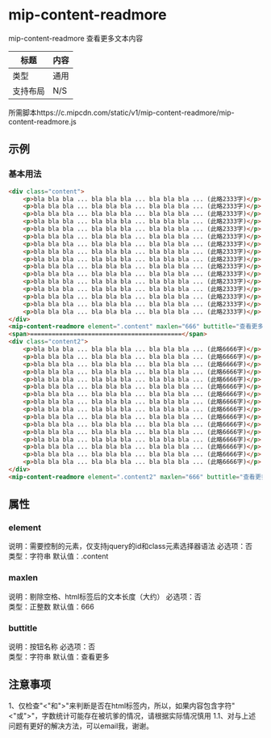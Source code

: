 # mip-content-readmore

mip-content-readmore 查看更多文本内容

标题|内容
----|----
类型|通用
支持布局| N/S
所需脚本https://c.mipcdn.com/static/v1/mip-content-readmore/mip-content-readmore.js

## 示例

### 基本用法
```html
<div class="content">
    <p>bla bla bla ... bla bla bla ... bla bla bla ... (此略2333字)</p>
    <p>bla bla bla ... bla bla bla ... bla bla bla ... (此略2333字)</p>
    <p>bla bla bla ... bla bla bla ... bla bla bla ... (此略2333字)</p>
    <p>bla bla bla ... bla bla bla ... bla bla bla ... (此略2333字)</p>
    <p>bla bla bla ... bla bla bla ... bla bla bla ... (此略2333字)</p>
    <p>bla bla bla ... bla bla bla ... bla bla bla ... (此略2333字)</p>
    <p>bla bla bla ... bla bla bla ... bla bla bla ... (此略2333字)</p>
    <p>bla bla bla ... bla bla bla ... bla bla bla ... (此略2333字)</p>
    <p>bla bla bla ... bla bla bla ... bla bla bla ... (此略2333字)</p>
    <p>bla bla bla ... bla bla bla ... bla bla bla ... (此略2333字)</p>
    <p>bla bla bla ... bla bla bla ... bla bla bla ... (此略2333字)</p>
    <p>bla bla bla ... bla bla bla ... bla bla bla ... (此略2333字)</p>
    <p>bla bla bla ... bla bla bla ... bla bla bla ... (此略2333字)</p>
    <p>bla bla bla ... bla bla bla ... bla bla bla ... (此略2333字)</p>
    <p>bla bla bla ... bla bla bla ... bla bla bla ... (此略2333字)</p>
    <p>bla bla bla ... bla bla bla ... bla bla bla ... (此略2333字)</p>
</div>
<mip-content-readmore element=".content" maxlen="666" buttitle="查看更多"></mip-content-readmore>
<span>==========================================</span>
<div class="content2">
    <p>bla bla bla ... bla bla bla ... bla bla bla ... (此略6666字)</p>
    <p>bla bla bla ... bla bla bla ... bla bla bla ... (此略6666字)</p>
    <p>bla bla bla ... bla bla bla ... bla bla bla ... (此略6666字)</p>
    <p>bla bla bla ... bla bla bla ... bla bla bla ... (此略6666字)</p>
    <p>bla bla bla ... bla bla bla ... bla bla bla ... (此略6666字)</p>
    <p>bla bla bla ... bla bla bla ... bla bla bla ... (此略6666字)</p>
    <p>bla bla bla ... bla bla bla ... bla bla bla ... (此略6666字)</p>
    <p>bla bla bla ... bla bla bla ... bla bla bla ... (此略6666字)</p>
    <p>bla bla bla ... bla bla bla ... bla bla bla ... (此略6666字)</p>
    <p>bla bla bla ... bla bla bla ... bla bla bla ... (此略6666字)</p>
    <p>bla bla bla ... bla bla bla ... bla bla bla ... (此略6666字)</p>
    <p>bla bla bla ... bla bla bla ... bla bla bla ... (此略6666字)</p>
    <p>bla bla bla ... bla bla bla ... bla bla bla ... (此略6666字)</p>
    <p>bla bla bla ... bla bla bla ... bla bla bla ... (此略6666字)</p>
    <p>bla bla bla ... bla bla bla ... bla bla bla ... (此略6666字)</p>
    <p>bla bla bla ... bla bla bla ... bla bla bla ... (此略6666字)</p>
</div>
<mip-content-readmore element=".content2" maxlen="666" buttitle="查看更多"></mip-content-readmore>
```

## 属性

### element

说明：需要控制的元素，仅支持jquery的id和class元素选择器语法 
必选项：否  
类型：字符串
默认值：.content

### maxlen

说明：剔除空格、html标签后的文本长度（大约）
必选项：否  
类型：正整数
默认值：666

### buttitle

说明：按钮名称
必选项：否  
类型：字符串
默认值：查看更多

## 注意事项  

1、仅检查"<"和">"来判断是否在html标签内，所以，如果内容包含字符"<"或">"，字数统计可能存在被坑爹的情况，请根据实际情况慎用
1.1、对与上述问题有更好的解决方法，可以email我，谢谢。